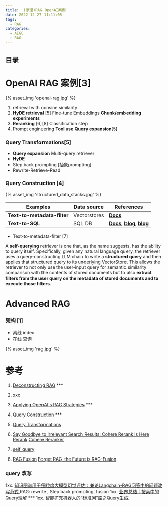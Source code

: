 ```yaml
---
title:  (原理)RAG OpenAI案例
date: 2022-12-27 11:11:05
tags:
  - RAG
categories: 
  - AIGC
  - RAG  
---
```


<p></p>
<!-- more -->

## 目录
<!-- toc -->

# OpenAI RAG 案例[3]
{% asset_img 'openai-rag.jpg' %}

1. retrieval with consine similarity
2. **HyDE retrieval** [5]
   Fine-tune Embeddings
   **Chunk/embedding experiments**
3. **Reranking** [6][8]
   Classification step
4. Prompt engineering
   **Tool use**
   **Query expansion**[5]

### Query Transformations[5]
+ **Query expansion**
  Multi-query retriever 
+ **HyDE**
+ Step back prompting
 [抽象prompting]
+ Rewrite-Retrieve-Read

### Query Construction [4]
{% asset_img 'structured_data_stacks.jpg' %}

| **Examples**                | **Data source** | **References**                                               |
| --------------------------- | --------------- | ------------------------------------------------------------ |
| **Text-to-metadata-filter** | Vectorstores    | [**Docs**](https://python.langchain.com/docs/modules/data_connection/retrievers/self_query/?ref=blog.langchain.dev#constructing-from-scratch-with-lcel) |
| **Text-to-SQL**             | SQL DB          | [**Docs**](https://python.langchain.com/docs/use_cases/qa_structured/sql?ref=blog.langchain.dev)**,** [**blog**](https://blog.langchain.dev/llms-and-sql/)**,** [**blog**](https://blog.langchain.dev/incorporating-domain-specific-knowledge-in-sql-llm-solutions/) |



+ Text-to-metadata-filter [7]

A **self-querying** retriever is one that, as the name suggests, has the  ability to query itself. Specifically, given any natural language query, the retriever uses a query-constructing LLM chain to write a **structured query** and then applies that structured query to its underlying  VectorStore. This allows the retriever to not only use the user-input  query for semantic similarity comparison with the contents of stored  documents but to also **extract filters from the user query on the  metadata of stored documents and to execute those filters**.


# Advanced RAG
### 架构 [1]
  - 离线 index
  - 在线 查询

{% asset_img 'rag.jpg' %}


# 参考
1. [Deconstructing RAG](https://blog.langchain.dev/deconstructing-rag/) ***

2. xxx

3. [Applying OpenAI's RAG Strategies](https://blog.langchain.dev/applying-openai-rag/)   *** 

4. [Query Construction](https://blog.langchain.dev/query-construction/) ***

5. [Query Transformations](https://blog.langchain.dev/query-transformations/)

6. [Say Goodbye to Irrelevant Search Results: Cohere Rerank Is Here](https://txt.cohere.com/rerank/)
   [Rerank](https://github.com/langchain-ai/langchain/tree/master/templates/rag-pinecone-rerank)
   [Cohere Reranker](https://python.langchain.com/docs/integrations/retrievers/cohere-reranker)
   
7. [self_query](https://github.com/langchain-ai/langchain/blob/master/docs/docs/modules/data_connection/retrievers/self_query.ipynb)

8. [RAG Fusion](https://github.com/langchain-ai/langchain/blob/master/cookbook/rag_fusion.ipynb)
   [Forget RAG, the Future is RAG-Fusion](https://towardsdatascience.com/forget-rag-the-future-is-rag-fusion-1147298d8ad1)
   
### query 改写
1xx. [知识图谱用于细粒度大模型幻觉评估：兼论Langchain-RAG问答中的问题改写范式 ](https://mp.weixin.qq.com/s?__biz=MzAxMjc3MjkyMg==&mid=2648406156&idx=1&sn=d91a4df105c4fc4c9523f7141bc1c24d)
  RAG:  rewrite , Step back prompting, fusion 
1xx. [业界总结｜搜索中的Query理解](https://zhuanlan.zhihu.com/p/393914267) ***
1xx. [智能扩充机器人的“标准问”库之Query生成](https://zhuanlan.zhihu.com/p/149429784)